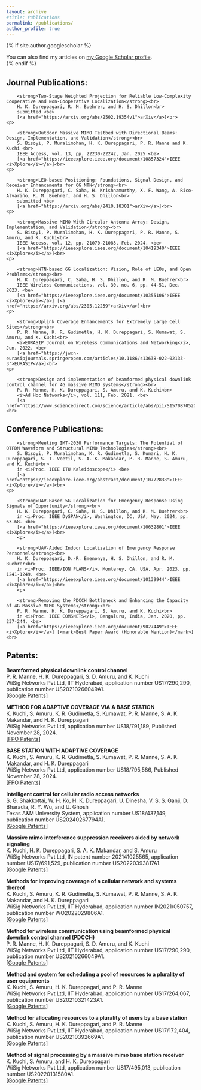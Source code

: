 ```yaml
---
layout: archive
#title: Publications
permalink: /publications/
author_profile: true
---
```

<div class="cv">
    <script src="https://kit.fontawesome.com/a076d05399.js"></script>
	
{% if site.author.googlescholar %}
  <div class="wordwrap">You can also find my articles on <a href="https://scholar.google.com/citations?hl=en&user=RIZ4-acAAAAJ">my Google Scholar profile</a>.</div>
{% endif %}
	
<h2> <strong> Journal Publications:</strong> </h2>
	<p>

		<strong>Two-Stage Weighted Projection for Reliable Low-Complexity Cooperative and Non-Cooperative Localization</strong><br>
		H. K. Dureppagari, R. M. Buehrer, and H. S. Dhillon<br>
		submitted <be>
		[<a href="https://arxiv.org/abs/2502.19354v1">arXiv</a>]<br>
	<p>

		<strong>Outdoor Massive MIMO Testbed with Directional Beams: Design, Implementation, and Validation</strong><br>
		S. Bisoyi, P. Muralimohan, H. K. Dureppagari, P. R. Manne and K. Kuchi <br>
		IEEE Access, vol. 13, pp. 22230-22242, Jan. 2025 <be>
		[<a href="https://ieeexplore.ieee.org/document/10857324">IEEE <i>Xplore</i></a>]<br>
  	<p> 

		<strong>LEO-based Positioning: Foundations, Signal Design, and Receiver Enhancements for 6G NTN</strong><br>
		H. K. Dureppagari, C. Saha, H. Krishnamurthy, X. F. Wang, A. Rico-Alvariño, R. M. Buehrer, and H. S. Dhillon<br>
		submitted <be>
		[<a href="https://arxiv.org/abs/2410.18301">arXiv</a>]<br>
  	<p> 

		<strong>Massive MIMO With Circular Antenna Array: Design, Implementation, and Validation</strong><br>
		S. Bisoyi, P. Muralimohan, H. K. Dureppagari, P. R. Manne, S. Amuru, and K. Kuchi<br>
		IEEE Access, vol. 12, pp. 21070-21083, Feb. 2024. <be>
		[<a href="https://ieeexplore.ieee.org/document/10419340">IEEE <i>Xplore</i></a>]<br>
  	<p> 

		<strong>NTN-based 6G Localization: Vision, Role of LEOs, and Open Problems</strong><br>
		H. K. Dureppagari, C. Saha, H. S. Dhillon, and R. M. Buehrer<br>
		IEEE Wireless Communications, vol. 30, no. 6, pp. 44-51, Dec. 2023. <be>
		[<a href="https://ieeexplore.ieee.org/document/10355106">IEEE <i>Xplore</i></a>] [<a href="https://arxiv.org/abs/2305.12259">arXiv</a>]<br>  
  	<p> 

		<strong>Uplink Coverage Enhancements for Extremely Large Cell Sites</strong><br>
		P. R. Manne, K. R. Gudimetla, H. K. Dureppagari, S. Kumawat, S. Amuru, and K. Kuchi<br>
		<i>EURASIP Journal on Wireless Communications and Networking</i>, Jun. 2022. <be>
		[<a href="https://jwcn-eurasipjournals.springeropen.com/articles/10.1186/s13638-022-02133-3">EURASIP</a>]<br>
  	<p> 

		<strong>Design and implementation of beamformed physical downlink control channel for 4G massive MIMO systems</strong><br>
		P. R. Manne, H. K. Dureppagari, S. Amuru, and K. Kuchi<br>
		<i>Ad Hoc Networks</i>, vol. 111, Feb. 2021. <be>
		[<a href="https://www.sciencedirect.com/science/article/abs/pii/S1570870520307034">ELSEVIER</a>]<br>
 

<h2> <strong> Conference Publications:</strong> </h2>
  	<p> 

		<strong>Meeting IMT-2030 Performance Targets: The Potential of OTFDM Waveform and Structural MIMO Technologies</strong><br>
		S. Bisoyi, P. Muralimohan, K. R. Gudimetla, S. Kumari, H. K. Dureppagari, S. T. Veetil, S. A. K. Makandar, P. R. Manne, S. Amuru, and K. Kuchi<br>
		in <i>Proc. IEEE ITU Kaleidoscope</i> <be>
		[<a href="https://ieeexplore.ieee.org/abstract/document/10772838">IEEE <i>Xplore</i></a>]<br>      
  	<p> 

		<strong>UAV-Based 5G Localization for Emergency Response Using Signals of Opportunity</strong><br>
		H. K. Dureppagari, C. Saha, H. S. Dhillon, and R. M. Buehrer<br>
		in <i>Proc. IEEE DySPAN</i>, Washington, DC, USA, May. 2024, pp. 63-68. <be>
		[<a href="https://ieeexplore.ieee.org/document/10632801">IEEE <i>Xplore</i></a>]<br>
    	<p> 

		<strong>UAV-Aided Indoor Localization of Emergency Response Personnel</strong><br>
		H. K. Dureppagari, D.-R. Emenonye, H. S. Dhillon, and R. M. Buehrer<br>
		in <i>Proc. IEEE/ION PLANS</i>, Monterey, CA, USA, Apr. 2023, pp. 1241-1249. <be>
		[<a href="https://ieeexplore.ieee.org/document/10139944">IEEE <i>Xplore</i></a>]<br>
      	<p> 

		<strong>Removing the PDCCH Bottleneck and Enhancing the Capacity of 4G Massive MIMO Systems</strong><br>
		P. R. Manne, H. K. Dureppagari, S. Amuru, and K. Kuchi<br>
		in <i>Proc. IEEE COMSNETS</i>, Bengaluru, India, Jan. 2020, pp. 237-244. <be>
		[<a href="https://ieeexplore.ieee.org/document/9027449">IEEE <i>Xplore</i></a>] [<mark>Best Paper Award (Honorable Mention)</mark>]<br>
  
<h2> <strong>Patents:</strong> </h2>
	<p>
	       <strong> Beamformed physical downlink control channel</strong><br>
		       P. R. Manne, H. K. Dureppagari, S. D. Amuru, and K. Kuchi </br> 
		WiSig Networks Pvt Ltd, IIT Hyderabad, application number US17/290,290, publication number US20210266049A1. </br> 
		[<a href="https://patents.google.com/patent/US20250039875A1/en">Google Patents</a>]</br>
	<p>
	       <strong> METHOD FOR ADAPTIVE COVERAGE VIA A BASE STATION </strong><br>
		       K. Kuchi, S. Amuru, K. R. Gudimetla, S. Kumawat, P. R. Manne, S. A. K. Makandar, and H. K. Dureppagari </br> 
		WiSig Networks Pvt Ltd, application number US18/791,189, Published November 28, 2024. </br> 
		[<a href="https://www.freepatentsonline.com/y2024/0397438.html">FPO Patents</a>]</br>
	<p>
	       <strong> BASE STATION WITH ADAPTIVE COVERAGE </strong><br>
		       K. Kuchi, S. Amuru, K. R. Gudimetla, S. Kumawat, P. R. Manne, S. A. K. Makandar, and H. K. Dureppagari </br> 
		WiSig Networks Pvt Ltd, application number US18/795,586, Published November 28, 2024. </br> 
		[<a href="https://www.freepatentsonline.com/y2024/0397439.html">FPO Patents</a>]</br>  
  	<p>
	       <strong> Intelligent control for cellular radio access networks </strong><br>
		       S. G. Shakkottai, W. H. Ko, H. K. Dureppagari, U. Dinesha, V. S. S. Ganji, D. Bharadia, R. Y. Wu, and U. Ghosh </br> 
		Texas A&M University System, application number US18/437,149, publication number US20240267794A1. </br> 
		[<a href="https://patents.google.com/patent/US20240267794A1/en">Google Patents</a>]</br>
  	<p>
	       <strong> Massive mimo interference suppression receivers aided by network signaling</strong><br>
		       K. Kuchi, H. K. Dureppagari, S. A. K. Makandar, and S. Amuru </br> 
		WiSig Networks Pvt Ltd, IN patent number 202141025565, application number US17/691,529, publication number US20220393817A1. </br> 
		[<a href="https://patents.google.com/patent/US20220393817A1/en">Google Patents</a>]</br>
  	<p>
	       <strong> Methods for improving coverage of a cellular network and systems thereof</strong><br>
		       K. Kuchi, S. Amuru, K. R. Gudimetla, S. Kumawat, P. R. Manne, S. A. K. Makandar, and H. K. Dureppagari </br> 
		WiSig Networks Pvt Ltd, IIT Hyderabad, application number IN2021/050757, publication number WO2022029806A1. </br> 
		[<a href="https://patents.google.com/patent/WO2022029806A1/en">Google Patents</a>]</br>
  	<p>
	       <strong> Method for wireless communication using beamformed physical downlink control channel (PDCCH)</strong><br>
		       P. R. Manne, H. K. Dureppagari, S. D. Amuru, and K. Kuchi </br> 
		WiSig Networks Pvt Ltd, IIT Hyderabad, application number US17/290,290, publication number US20210266049A1. </br> 
		[<a href="https://patents.google.com/patent/US20210392669A1/en">Google Patents</a>]</br>
  	<p>
	       <strong> Method and system for scheduling a pool of resources to a plurality of user equipments</strong><br>
		       K. Kuchi, S. Amuru, H. K. Dureppagari, and P. R. Manne </br> 
		WiSig Networks Pvt Ltd, IIT Hyderabad, application number US17/264,067, publication number US20210321423A1.  </br> 
		[<a href="https://patents.google.com/patent/US20210321423A1/en">Google Patents</a>]</br>
    	<p>
	       <strong> Method for allocating resources to a plurality of users by a base station</strong><br>
		       K. Kuchi, S. Amuru, H. K. Dureppagari, and P. R. Manne </br> 
		WiSig Networks Pvt Ltd, IIT Hyderabad, application number US17/172,404, publication number US20210392669A1.  </br> 
		[<a href="https://patents.google.com/patent/US20210266049A1/en">Google Patents</a>]</br>
    	<p>
	       <strong> Method of signal processing by a massive mimo base station receiver</strong><br>
		       K. Kuchi, S. Amuru, and H. K. Dureppagari </br> 
		WiSig Networks Pvt Ltd, application number US17/495,013, publication number US20220131580A1.  </br> 
		[<a href="https://patents.google.com/patent/US20220416859A1/en">Google Patents</a>]</br>  
</div>
